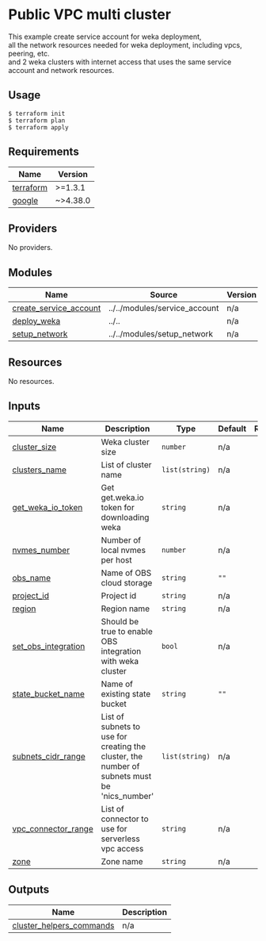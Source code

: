 # Public VPC multi cluster
This example create service account for weka deployment,
<br>all the network resources needed for weka deployment, including vpcs, peering, etc.
<br>and 2 weka clusters with internet access that uses the same service account and network resources.

## Usage
```hcl
$ terraform init
$ terraform plan
$ terraform apply
```

<!-- BEGIN_TF_DOCS -->
## Requirements

| Name | Version |
|------|---------|
| <a name="requirement_terraform"></a> [terraform](#requirement\_terraform) | >=1.3.1 |
| <a name="requirement_google"></a> [google](#requirement\_google) | ~>4.38.0 |

## Providers

No providers.

## Modules

| Name | Source | Version |
|------|--------|---------|
| <a name="module_create_service_account"></a> [create\_service\_account](#module\_create\_service\_account) | ../../modules/service_account | n/a |
| <a name="module_deploy_weka"></a> [deploy\_weka](#module\_deploy\_weka) | ../.. | n/a |
| <a name="module_setup_network"></a> [setup\_network](#module\_setup\_network) | ../../modules/setup_network | n/a |

## Resources

No resources.

## Inputs

| Name | Description | Type | Default | Required |
|------|-------------|------|---------|:--------:|
| <a name="input_cluster_size"></a> [cluster\_size](#input\_cluster\_size) | Weka cluster size | `number` | n/a | yes |
| <a name="input_clusters_name"></a> [clusters\_name](#input\_clusters\_name) | List of cluster name | `list(string)` | n/a | yes |
| <a name="input_get_weka_io_token"></a> [get\_weka\_io\_token](#input\_get\_weka\_io\_token) | Get get.weka.io token for downloading weka | `string` | n/a | yes |
| <a name="input_nvmes_number"></a> [nvmes\_number](#input\_nvmes\_number) | Number of local nvmes per host | `number` | n/a | yes |
| <a name="input_obs_name"></a> [obs\_name](#input\_obs\_name) | Name of OBS cloud storage | `string` | `""` | no |
| <a name="input_project_id"></a> [project\_id](#input\_project\_id) | Project id | `string` | n/a | yes |
| <a name="input_region"></a> [region](#input\_region) | Region name | `string` | n/a | yes |
| <a name="input_set_obs_integration"></a> [set\_obs\_integration](#input\_set\_obs\_integration) | Should be true to enable OBS integration with weka cluster | `bool` | n/a | yes |
| <a name="input_state_bucket_name"></a> [state\_bucket\_name](#input\_state\_bucket\_name) | Name of existing state bucket | `string` | `""` | no |
| <a name="input_subnets_cidr_range"></a> [subnets\_cidr\_range](#input\_subnets\_cidr\_range) | List of subnets to use for creating the cluster, the number of subnets must be 'nics\_number' | `list(string)` | n/a | yes |
| <a name="input_vpc_connector_range"></a> [vpc\_connector\_range](#input\_vpc\_connector\_range) | List of connector to use for serverless vpc access | `string` | n/a | yes |
| <a name="input_zone"></a> [zone](#input\_zone) | Zone name | `string` | n/a | yes |

## Outputs

| Name | Description |
|------|-------------|
| <a name="output_cluster_helpers_commands"></a> [cluster\_helpers\_commands](#output\_cluster\_helpers\_commands) | n/a |
<!-- END_TF_DOCS -->